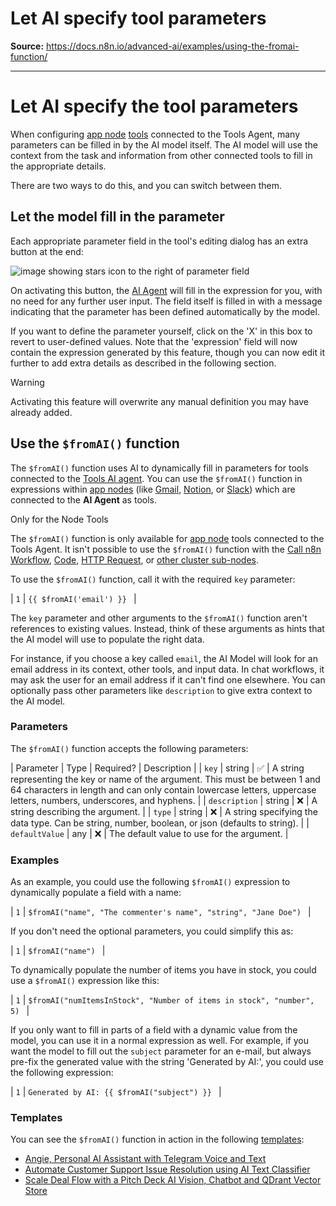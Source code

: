 # Let AI specify tool parameters

**Source:** https://docs.n8n.io/advanced-ai/examples/using-the-fromai-function/

---

# Let AI specify the tool parameters

When configuring [app node](../../../integrations/builtin/app-nodes/) [tools](../../../glossary/#ai-tool) connected to the Tools Agent, many parameters can be filled in by the AI model itself. The AI model will use the context from the task and information from other connected tools to fill in the appropriate details.

There are two ways to do this, and you can switch between them.

## Let the model fill in the parameter

Each appropriate parameter field in the tool's editing dialog has an extra button at the end:

![image showing stars icon to the right of parameter field](../../../_images/advanced-ai/ai-stars.png)

On activating this button, the [AI Agent](../../../glossary/#ai-agent) will fill in the expression for you, with no need for any further user input.
The field itself is filled in with a message indicating that the parameter has been defined automatically by the model.

If you want to define the parameter yourself, click on the 'X' in this box to revert to user-defined values. Note that the 'expression' field will now contain the expression generated by this feature, though you can now edit it further to add extra details as described in the following section.

Warning

Activating this feature will overwrite any manual definition you may have already added.

## Use the `$fromAI()` function

The `$fromAI()` function uses AI to dynamically fill in parameters for tools connected to the [Tools AI agent](../../../integrations/builtin/cluster-nodes/root-nodes/n8n-nodes-langchain.agent/tools-agent/). You can use the `$fromAI()` function in expressions within [app nodes](../../../integrations/builtin/app-nodes/) (like [Gmail](../../../integrations/builtin/app-nodes/n8n-nodes-base.gmail/), [Notion](../../../integrations/builtin/app-nodes/n8n-nodes-base.notion/), or [Slack](../../../integrations/builtin/app-nodes/n8n-nodes-base.slack/)) which are connected to the **AI Agent** as tools.

Only for the Node Tools

The `$fromAI()` function is only available for [app node](../../../integrations/builtin/app-nodes/) tools connected to the Tools Agent. It isn't possible to use the `$fromAI()` function with the [Call n8n Workflow](../../../integrations/builtin/cluster-nodes/sub-nodes/n8n-nodes-langchain.toolworkflow/), [Code](../../../integrations/builtin/cluster-nodes/sub-nodes/n8n-nodes-langchain.toolcode/), [HTTP Request](../../../integrations/builtin/cluster-nodes/sub-nodes/n8n-nodes-langchain.toolhttprequest/), or [other cluster sub-nodes](../../../integrations/builtin/cluster-nodes/sub-nodes/).

To use the `$fromAI()` function, call it with the required `key` parameter:

| ``` 1 ``` | ``` {{ $fromAI('email') }}  ``` |

The `key` parameter and other arguments to the `$fromAI()` function aren't references to existing values. Instead, think of these arguments as hints that the AI model will use to populate the right data.

For instance, if you choose a key called `email`, the AI Model will look for an email address in its context, other tools, and input data. In chat workflows, it may ask the user for an email address if it can't find one elsewhere. You can optionally pass other parameters like `description` to give extra context to the AI model.

### Parameters

The `$fromAI()` function accepts the following parameters:

| Parameter | Type | Required? | Description |
| `key` | string | ✅ | A string representing the key or name of the argument. This must be between 1 and 64 characters in length and can only contain lowercase letters, uppercase letters, numbers, underscores, and hyphens. |
| `description` | string | ❌ | A string describing the argument. |
| `type` | string | ❌ | A string specifying the data type. Can be string, number, boolean, or json (defaults to string). |
| `defaultValue` | any | ❌ | The default value to use for the argument. |

### Examples

As an example, you could use the following `$fromAI()` expression to dynamically populate a field with a name:

| ``` 1 ``` | ``` $fromAI("name", "The commenter's name", "string", "Jane Doe")  ``` |

If you don't need the optional parameters, you could simplify this as:

| ``` 1 ``` | ``` $fromAI("name")  ``` |

To dynamically populate the number of items you have in stock, you could use a `$fromAI()` expression like this:

| ``` 1 ``` | ``` $fromAI("numItemsInStock", "Number of items in stock", "number", 5)  ``` |

If you only want to fill in parts of a field with a dynamic value from the model, you can use it in a normal expression as well. For example, if you want the model to fill out the `subject` parameter for an e-mail, but always pre-fix the generated value with the string 'Generated by AI:', you could use the following expression:

| ``` 1 ``` | ``` Generated by AI: {{ $fromAI("subject") }}  ``` |

### Templates

You can see the `$fromAI()` function in action in the following [templates](../../../glossary/#template-n8n):

- [Angie, Personal AI Assistant with Telegram Voice and Text](https://n8n.io/workflows/2462-angie-personal-ai-assistant-with-telegram-voice-and-text/)
- [Automate Customer Support Issue Resolution using AI Text Classifier](https://n8n.io/workflows/2468-automate-customer-support-issue-resolution-using-ai-text-classifier/)
- [Scale Deal Flow with a Pitch Deck AI Vision, Chatbot and QDrant Vector Store](https://n8n.io/workflows/2464-scale-deal-flow-with-a-pitch-deck-ai-vision-chatbot-and-qdrant-vector-store/)
